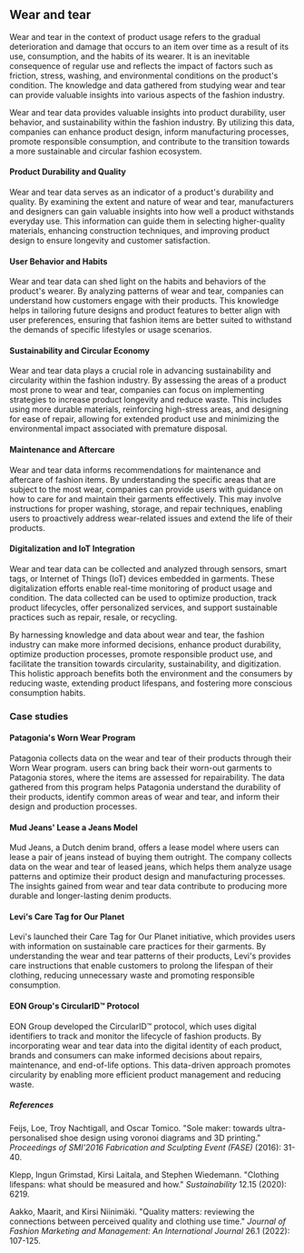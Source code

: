 ﻿## Wear and tear

Wear and tear in the context of product usage refers to the gradual deterioration and damage that occurs to an item over time as a result of its use, consumption, and the habits of its wearer. It is an inevitable consequence of regular use and reflects the impact of factors such as friction, stress, washing, and environmental conditions on the product's condition. The knowledge and data gathered from studying wear and tear can provide valuable insights into various aspects of the fashion industry.

Wear and tear data provides valuable insights into product durability, user behavior, and sustainability within the fashion industry. By utilizing this data, companies can enhance product design, inform manufacturing processes, promote responsible consumption, and contribute to the transition towards a more sustainable and circular fashion ecosystem.

#### Product Durability and Quality

Wear and tear data serves as an indicator of a product's durability and quality. By examining the extent and nature of wear and tear, manufacturers and designers can gain valuable insights into how well a product withstands everyday use. This information can guide them in selecting higher-quality materials, enhancing construction techniques, and improving product design to ensure longevity and customer satisfaction.

#### User Behavior and Habits

Wear and tear data can shed light on the habits and behaviors of the product's wearer. By analyzing patterns of wear and tear, companies can understand how customers engage with their products. This knowledge helps in tailoring future designs and product features to better align with user preferences, ensuring that fashion items are better suited to withstand the demands of specific lifestyles or usage scenarios.

#### Sustainability and Circular Economy

Wear and tear data plays a crucial role in advancing sustainability and circularity within the fashion industry. By assessing the areas of a product most prone to wear and tear, companies can focus on implementing strategies to increase product longevity and reduce waste. This includes using more durable materials, reinforcing high-stress areas, and designing for ease of repair, allowing for extended product use and minimizing the environmental impact associated with premature disposal.

#### Maintenance and Aftercare

Wear and tear data informs recommendations for maintenance and aftercare of fashion items. By understanding the specific areas that are subject to the most wear, companies can provide users with guidance on how to care for and maintain their garments effectively. This may involve instructions for proper washing, storage, and repair techniques, enabling users to proactively address wear-related issues and extend the life of their products.

#### Digitalization and IoT Integration

Wear and tear data can be collected and analyzed through sensors, smart tags, or Internet of Things (IoT) devices embedded in garments. These digitalization efforts enable real-time monitoring of product usage and condition. The data collected can be used to optimize production, track product lifecycles, offer personalized services, and support sustainable practices such as repair, resale, or recycling.

By harnessing knowledge and data about wear and tear, the fashion industry can make more informed decisions, enhance product durability, optimize production processes, promote responsible product use, and facilitate the transition towards circularity, sustainability, and digitization. This holistic approach benefits both the environment and the consumers by reducing waste, extending product lifespans, and fostering more conscious consumption habits.

### Case studies

#### Patagonia's Worn Wear Program

Patagonia collects data on the wear and tear of their products through their Worn Wear program. users can bring back their worn-out garments to Patagonia stores, where the items are assessed for repairability. The data gathered from this program helps Patagonia understand the durability of their products, identify common areas of wear and tear, and inform their design and production processes.

#### Mud Jeans' Lease a Jeans Model

Mud Jeans, a Dutch denim brand, offers a lease model where users can lease a pair of jeans instead of buying them outright. The company collects data on the wear and tear of leased jeans, which helps them analyze usage patterns and optimize their product design and manufacturing processes. The insights gained from wear and tear data contribute to producing more durable and longer-lasting denim products.

#### Levi's Care Tag for Our Planet

Levi's launched their Care Tag for Our Planet initiative, which provides users with information on sustainable care practices for their garments. By understanding the wear and tear patterns of their products, Levi's provides care instructions that enable customers to prolong the lifespan of their clothing, reducing unnecessary waste and promoting responsible consumption.

#### EON Group's CircularID™ Protocol

EON Group developed the CircularID™ protocol, which uses digital identifiers to track and monitor the lifecycle of fashion products. By incorporating wear and tear data into the digital identity of each product, brands and consumers can make informed decisions about repairs, maintenance, and end-of-life options. This data-driven approach promotes circularity by enabling more efficient product management and reducing waste.

##### References 
Feijs, Loe, Troy Nachtigall, and Oscar Tomico. "Sole maker: towards ultra-personalised shoe design using voronoi diagrams and 3D printing." _Proceedings of SMI'2016 Fabrication and Sculpting Event (FASE)_ (2016): 31-40.

Klepp, Ingun Grimstad, Kirsi Laitala, and Stephen Wiedemann. "Clothing lifespans: what should be measured and how." _Sustainability_ 12.15 (2020): 6219.

Aakko, Maarit, and Kirsi Niinimäki. "Quality matters: reviewing the connections between perceived quality and clothing use time." _Journal of Fashion Marketing and Management: An International Journal_ 26.1 (2022): 107-125.
